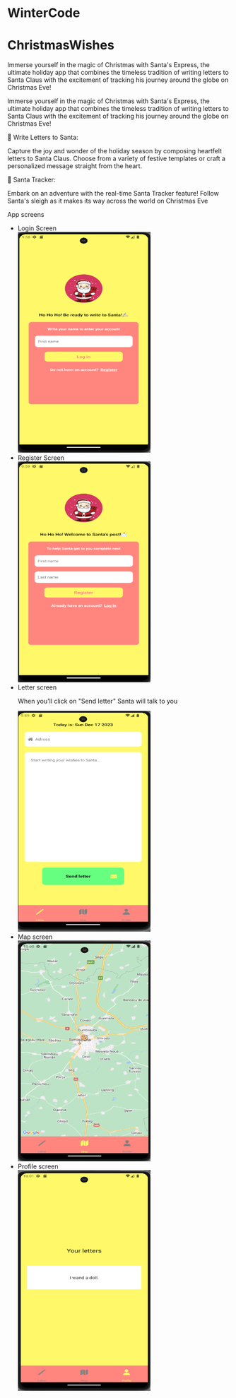 # WinterCode
<h1>ChristmasWishes</h1>

<p>Immerse yourself in the magic of Christmas with Santa's Express, the ultimate holiday app that combines the timeless tradition of writing letters to Santa Claus with the excitement of tracking his journey around the globe on Christmas Eve!</p>
<p>Immerse yourself in the magic of Christmas with Santa's Express, the ultimate holiday app that combines the timeless tradition of writing letters to Santa Claus with the excitement of tracking his journey around the globe on Christmas Eve!</p>
<h>📝 Write Letters to Santa:</h>
<p>Capture the joy and wonder of the holiday season by composing heartfelt letters to Santa Claus. Choose from a variety of festive templates or craft a personalized message straight from the heart.</p>
<h>🎅 Santa Tracker:</h>
<p>Embark on an adventure with the real-time Santa Tracker feature! Follow Santa's sleigh as it makes its way across the world on Christmas Eve</p>
<h>App screens</h>
<ul>
  <li>Login Screen</li>
   <img src ="./ChristmasWishes/pozeREADME/login.png" width = "300" height ="500"/> 
    <li>Register Screen</li>
    <img src ="./ChristmasWishes/pozeREADME/register.png" width = "300" height ="500"/> 
    <li>Letter screen</li>
  <p>When you'll click on "Send letter" Santa will talk to you</p>
    <img src ="./ChristmasWishes/pozeREADME/letter.png" width = "300" height ="500"/> 
    <li>Map screen</li>
    <img src ="./ChristmasWishes/pozeREADME/map.png" width = "300" height ="500"/> 
    <li>Profile screen</li>
    <img src ="./ChristmasWishes/pozeREADME/profile.png" width = "300" height ="500"/> 
</ul>
